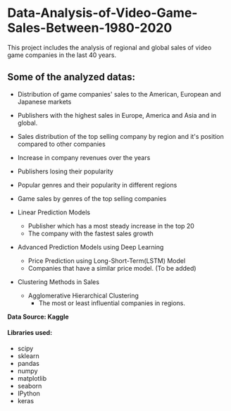 # Data-Analysis-of-Video-Game-Sales-Between-1980-2020
This project includes the analysis of regional and global sales of video game companies in the last 40 years.

## Some of the analyzed datas:

- Distribution of game companies' sales to the American, European and Japanese markets

- Publishers with the highest sales in Europe, America and Asia and in global.

- Sales distribution of the top selling company by region and it's position compared to other companies

- Increase in company revenues over the years

- Publishers losing their popularity

- Popular genres and their popularity in different regions

- Game sales by genres of the top selling companies

- Linear Prediction Models
  - Publisher which has a most steady increase in the top 20
  - The company with the fastest sales growth
  
- Advanced Prediction Models using Deep Learning
  - Price Prediction using Long-Short-Term(LSTM) Model
  - Companies that have a similar price model. (To be added)

- Clustering Methods in Sales
  - Agglomerative Hierarchical Clustering
    - The most or least influential companies in regions.
  
**Data Source: Kaggle**

#### Libraries used:

- scipy
- sklearn
- pandas
- numpy
- matplotlib
- seaborn
- IPython
- keras
